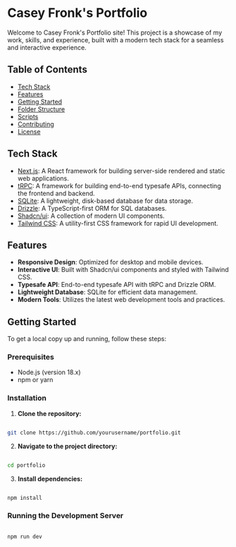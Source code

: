 # Casey Fronk's Portfolio

Welcome to Casey Fronk's Portfolio site! This project is a showcase of my work, skills, and experience, built with a modern tech stack for a seamless and interactive experience.

## Table of Contents

- [Tech Stack](#tech-stack)
- [Features](#features)
- [Getting Started](#getting-started)
- [Folder Structure](#folder-structure)
- [Scripts](#scripts)
- [Contributing](#contributing)
- [License](#license)

## Tech Stack

- [Next.js](https://nextjs.org/docs): A React framework for building server-side rendered and static web applications.
- [tRPC](https://trpc.io/): A framework for building end-to-end typesafe APIs, connecting the frontend and backend.
- [SQLite](https://www.sqlite.org/): A lightweight, disk-based database for data storage.
- [Drizzle](https://orm.drizzle.team/docs/overview): A TypeScript-first ORM for SQL databases.
- [Shadcn/ui](https://ui.shadcn.com/docs): A collection of modern UI components.
- [Tailwind CSS](https://tailwindcss.com/docs/installation): A utility-first CSS framework for rapid UI development.

## Features

- **Responsive Design**: Optimized for desktop and mobile devices.
- **Interactive UI**: Built with Shadcn/ui components and styled with Tailwind CSS.
- **Typesafe API**: End-to-end typesafe API with tRPC and Drizzle ORM.
- **Lightweight Database**: SQLite for efficient data management.
- **Modern Tools**: Utilizes the latest web development tools and practices.

## Getting Started

To get a local copy up and running, follow these steps:

### Prerequisites

- Node.js (version 18.x)
- npm or yarn

### Installation

1. **Clone the repository:**

```bash

git clone https://github.com/yourusername/portfolio.git

```

2. **Navigate to the project directory:**

```bash

cd portfolio

```

3. **Install dependencies:**

```bash

npm install

```

### Running the Development Server

```bash

npm run dev

```
